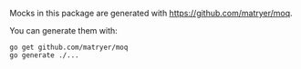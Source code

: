 Mocks in this package are generated with https://github.com/matryer/moq.

You can generate them with:

```
go get github.com/matryer/moq
go generate ./...
```
